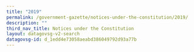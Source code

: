 ```yaml
---
title: "2019"
permalink: /government-gazette/notices-under-the-constitution/2019/
description: ""
third_nav_title: Notices under the Constitution
layout: datagovsg-v2-search
datagovsg-id: d_1edd4e73058aeabd386049792d93a77b
---
```

